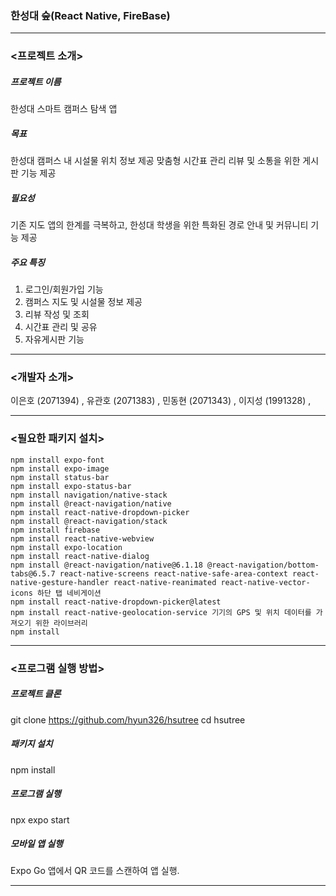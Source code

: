 ### 한성대 숲(React Native, FireBase)
---

### <프로젝트 소개>

##### 프로젝트 이름
한성대 스마트 캠퍼스 탐색 앱

##### 목표
한성대 캠퍼스 내 시설물 위치 정보 제공
맞춤형 시간표 관리
리뷰 및 소통을 위한 게시판 기능 제공

##### 필요성
기존 지도 앱의 한계를 극복하고, 한성대 학생을 위한 특화된 경로 안내 및 커뮤니티 기능 제공

##### 주요 특징
1. 로그인/회원가입 기능
2. 캠퍼스 지도 및 시설물 정보 제공
3. 리뷰 작성 및 조회
4. 시간표 관리 및 공유
5. 자유게시판 기능

---
### <개발자 소개>

이은호 (2071394) ,
유관호 (2071383) ,
민동현 (2071343) ,
이지성 (1991328) ,

---
### <필요한 패키지 설치>
    
    npm install expo-font
    npm install expo-image
    npm install status-bar
    npm install expo-status-bar
    npm install navigation/native-stack
    npm install @react-navigation/native
    npm install react-native-dropdown-picker
    npm install @react-navigation/stack
    npm install firebase
    npm install react-native-webview
    npm install expo-location
    npm install react-native-dialog
    npm install @react-navigation/native@6.1.18 @react-navigation/bottom-tabs@6.5.7 react-native-screens react-native-safe-area-context react-native-gesture-handler react-native-reanimated react-native-vector-icons 하단 탭 네비게이션
    npm install react-native-dropdown-picker@latest
    npm install react-native-geolocation-service 기기의 GPS 및 위치 데이터를 가져오기 위한 라이브러리
    npm install

---
### <프로그램 실행 방법>

##### 프로젝트 클론
git clone https://github.com/hyun326/hsutree
cd hsutree

##### 패키지 설치
npm install

##### 프로그램 실행
npx expo start

##### 모바일 앱 실행
Expo Go 앱에서 QR 코드를 스캔하여 앱 실행.

---

